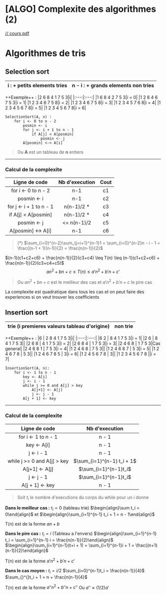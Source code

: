 [ALGO] Complexite des algorithmes (2)
===

[// cours pdf](https://www.lrde.epita.fr/~adl/ens/algo/algo.pdf)

# Algorithmes de tris

## Selection sort


|i : + petits elements tries|n - i : + grands elements non tries|
|:---:|:---:|

++Exemple++ : 
|2 6 8 4 1 7 5 3|i|
|:---:|:---:|
|1 6 8 4 2 7 5 3|i = 0|
|1 2 8 4 6 7 5 3|i = 1|
|1 2 3 4 6 7 5 8|i = 2|
|1 2 3 4 6 7 5 8|i = 3|
|1 2 3 4 5 7 6 8|i = 4|
|1 2 3 4 5 6 7 8|i = 5|
|1 2 3 4 5 6 7 8|i = 6|

```
SelectionSort(A, n) : 
    for i <- 0 to n - 2
        posmin <- i
        for j <- i + 1 to n - 1
            if A[j] < A[posmin]
                posmin <- j
        A[posmin] <-> A[i]
```
> Ou **A** est un tableau de **n** entiers

---
### Calcul de la complexite

|Ligne de code|Nb d'execution|Cout|
|:--:|:--:|:---:|
|for i <- 0 to n - 2|n-1|c1|
|posmin <- i|n-1|c2|
|for j <- i + 1 to n - 1|n(n-1)/2 \*|c3|
|if A[j] < A[posmin]|n(n-1)/2 \*|c4|
|posmin <- j|<= n(n-1)/2|c5|
|A[posmin] <-> A[i]|n-1|c6|

> (*) $\sum_{i=0}^{n-2}\sum_{j=i+1}^{n-1}1 = \sum_{i=0}^{n-2}n - i - 1 = \frac{(n-1 + 1)(n-1)}{2} = \frac{n(n-1)}{2}$

$(n-1)(c1+c2+c6) + \frac{n(n-1)}{2}(c3+c4) \leq T(n) \leq (n-1)(c1+c2+c6) + \frac{n(n-1)}{2}(c3+c4+c5)$
$$an^2+bn+c \leq T(n) \leq a'n^2 +b'n + c'$$
> Ou $an^2+bn+c$ est le meilleur des cas et $a'n^2 +b'n +c$ le pire cas

La complexite est quadratique dans tous les cas et on peut faire des experiences si on veut trouver les coefficients

## Insertion sort

|trie (i premieres valeurs tableau d'origine)|non trie|
|:---:|:---:|

++Exemple++ : 
|6 \| 2 8 4 1 7 5 3|i|
|:---:|:---:|
|6 2 \| 8 4 1 7 5 3|i = 1|
|2 6 \| 8 4 1 7 5 3||
|2 6 8 \| 4 1 7 5 3|i = 2|
|2 6 8 4 \| 1 7 5 3|i = 3|
|2 4 6 8 \| 1 7 5 3|Cas general|
|2 4 6 8 1 \| 7 5 3|i = 4|
|1 2 4 6 8 \| 7 5 3||
|1 2 4 6 8 7 \| 5 3|i = 5|
|1 2 4 6 7 8 \| 5 3||
|1 2 4 6 7 8 5 \| 3|i = 6|
|1 2 4 5 6 7 8 \| 3||
|1 2 3 4 5 6 7 8 \||i = 7|

```
InsertionSort(A, n):
    for i <- 1 to n - 1
        key <- A[i]
        j <- i - 1
        while j >= 0 and A[j] > key 
            A[j+1] <- A[j]
            j <- j - 1
        A[j + 1] <- key
```
---
### Calcul de la complexite

|Ligne de code|Nb d'execution|
|:---:|:---:|
|for i <- 1 to n - 1|n - 1|
|key <- A[i]|n - 1|
|j <- i - 1|n - 1|
|while j >= 0 and A[j] > key|$\sum_{i=1}^{n-1} t_i + 1$|
|A[j+1] <- A[j]|$\sum_{i=1}^{n-1}t_i$|
|j <- j - 1|$\sum_{i=1}^{n-1}t_i$|
|A[j + 1] <- key|n - 1|

> Soit $t_i$ le nombre d'executions du corps du while pour un i donne

**Dans le meilleur cas :** 
$t_i = 0$ (tableau trie)
$\begin{align}\sum t_i = 0\end{align}$ et $\begin{align}\sum_{i=1}^{n-1} t_i + 1 = n - 1\end{align}$

T(n) est de la forme $an + b$

**Dans le pire cas :**
$t_i = i$ (Tableau a l'envers)
$\begin{align}\sum_{i=1}^{n-1} t_i = \sum_{i=1}^{n-1} i = \frac{n(n-1)}{2}\end{align}$
$\begin{align}\sum_{i=1}^{n-1}(t+i + 1) = \sum_{i=1}^{n-1}i + 1 = \frac{(n+1)(n-1)}{2}\end{align}$

T(n) est de la forme $a'n^2 + b'n + c'$

**Dans le cas moyen :**
$t_i = i/2$
$\sum_{i=0}^{n-1}t_i = \frac{n(n-1)}{4}$
$\sum_{}^{}t_i + 1 = n + \frac{n(n-1}{4}$

T(n) est de la forme $a''n^2 + b''n + c''$
Ou $a'' \approx (1/2)a'$
